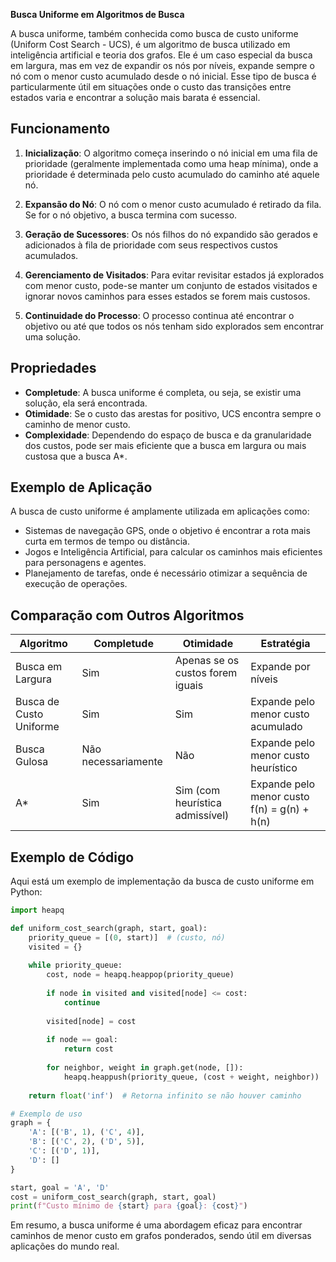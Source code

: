 **Busca Uniforme em Algoritmos de Busca**

A busca uniforme, também conhecida como busca de custo uniforme (Uniform Cost Search - UCS), é um algoritmo de busca utilizado em inteligência artificial e teoria dos grafos. Ele é um caso especial da busca em largura, mas em vez de expandir os nós por níveis, expande sempre o nó com o menor custo acumulado desde o nó inicial. Esse tipo de busca é particularmente útil em situações onde o custo das transições entre estados varia e encontrar a solução mais barata é essencial.

## Funcionamento

1. **Inicialização**: O algoritmo começa inserindo o nó inicial em uma fila de prioridade (geralmente implementada como uma heap mínima), onde a prioridade é determinada pelo custo acumulado do caminho até aquele nó.

2. **Expansão do Nó**: O nó com o menor custo acumulado é retirado da fila. Se for o nó objetivo, a busca termina com sucesso.

3. **Geração de Sucessores**: Os nós filhos do nó expandido são gerados e adicionados à fila de prioridade com seus respectivos custos acumulados.

4. **Gerenciamento de Visitados**: Para evitar revisitar estados já explorados com menor custo, pode-se manter um conjunto de estados visitados e ignorar novos caminhos para esses estados se forem mais custosos.

5. **Continuidade do Processo**: O processo continua até encontrar o objetivo ou até que todos os nós tenham sido explorados sem encontrar uma solução.

## Propriedades

- **Completude**: A busca uniforme é completa, ou seja, se existir uma solução, ela será encontrada.
- **Otimidade**: Se o custo das arestas for positivo, UCS encontra sempre o caminho de menor custo.
- **Complexidade**: Dependendo do espaço de busca e da granularidade dos custos, pode ser mais eficiente que a busca em largura ou mais custosa que a busca A\*.

## Exemplo de Aplicação

A busca de custo uniforme é amplamente utilizada em aplicações como:

- Sistemas de navegação GPS, onde o objetivo é encontrar a rota mais curta em termos de tempo ou distância.
- Jogos e Inteligência Artificial, para calcular os caminhos mais eficientes para personagens e agentes.
- Planejamento de tarefas, onde é necessário otimizar a sequência de execução de operações.

## Comparação com Outros Algoritmos

| Algoritmo               | Completude          | Otimidade                        | Estratégia                                  |
| ----------------------- | ------------------- | -------------------------------- | ------------------------------------------- |
| Busca em Largura        | Sim                 | Apenas se os custos forem iguais | Expande por níveis                          |
| Busca de Custo Uniforme | Sim                 | Sim                              | Expande pelo menor custo acumulado          |
| Busca Gulosa            | Não necessariamente | Não                              | Expande pelo menor custo heurístico         |
| A\*                     | Sim                 | Sim (com heurística admissível)  | Expande pelo menor custo f(n) = g(n) + h(n) |

## Exemplo de Código

Aqui está um exemplo de implementação da busca de custo uniforme em Python:

```python
import heapq

def uniform_cost_search(graph, start, goal):
    priority_queue = [(0, start)]  # (custo, nó)
    visited = {}
    
    while priority_queue:
        cost, node = heapq.heappop(priority_queue)
        
        if node in visited and visited[node] <= cost:
            continue
        
        visited[node] = cost
        
        if node == goal:
            return cost
        
        for neighbor, weight in graph.get(node, []):
            heapq.heappush(priority_queue, (cost + weight, neighbor))
    
    return float('inf')  # Retorna infinito se não houver caminho

# Exemplo de uso
graph = {
    'A': [('B', 1), ('C', 4)],
    'B': [('C', 2), ('D', 5)],
    'C': [('D', 1)],
    'D': []
}

start, goal = 'A', 'D'
cost = uniform_cost_search(graph, start, goal)
print(f"Custo mínimo de {start} para {goal}: {cost}")
```

Em resumo, a busca uniforme é uma abordagem eficaz para encontrar caminhos de menor custo em grafos ponderados, sendo útil em diversas aplicações do mundo real.

